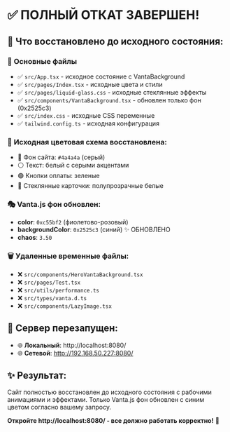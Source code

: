 # ✅ ПОЛНЫЙ ОТКАТ ЗАВЕРШЕН!

## 🔄 **Что восстановлено до исходного состояния:**

### 📁 **Основные файлы**
- ✅ `src/App.tsx` - исходное состояние с VantaBackground
- ✅ `src/pages/Index.tsx` - исходные цвета и стили
- ✅ `src/pages/liquid-glass.css` - исходные стеклянные эффекты
- ✅ `src/components/VantaBackground.tsx` - обновлен только фон (0x2525c3)
- ✅ `src/index.css` - исходные CSS переменные
- ✅ `tailwind.config.ts` - исходная конфигурация

### 🎨 **Исходная цветовая схема восстановлена:**
- 🔵 Фон сайта: `#4a4a4a` (серый)
- ⚪ Текст: белый с серыми акцентами
- 🟢 Кнопки оплаты: зеленые
- 🔘 Стеклянные карточки: полупрозрачные белые

### 🎭 **Vanta.js фон обновлен:**
- **color**: `0xc55bf2` (фиолетово-розовый)
- **backgroundColor**: `0x2525c3` (синий) ✨ ОБНОВЛЕНО
- **chaos**: `3.50`

### 🗑️ **Удаленные временные файлы:**
- ❌ `src/components/HeroVantaBackground.tsx`
- ❌ `src/pages/Test.tsx`
- ❌ `src/utils/performance.ts`
- ❌ `src/types/vanta.d.ts`
- ❌ `src/components/LazyImage.tsx`

## 🚀 **Сервер перезапущен:**
- 🌐 **Локальный**: http://localhost:8080/
- 🌐 **Сетевой**: http://192.168.50.227:8080/

## ✨ **Результат:**
Сайт полностью восстановлен до исходного состояния с рабочими анимациями и эффектами. Только Vanta.js фон обновлен с синим цветом согласно вашему запросу.

**Откройте http://localhost:8080/ - все должно работать корректно!** 🎉
